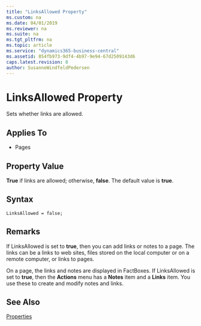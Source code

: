 ```yaml
---
title: "LinksAllowed Property"
ms.custom: na
ms.date: 04/01/2019
ms.reviewer: na
ms.suite: na
ms.tgt_pltfrm: na
ms.topic: article
ms.service: "dynamics365-business-central"
ms.assetid: 854fb973-9df4-4b97-9e94-67d2509143d6
caps.latest.revision: 8
author: SusanneWindfeldPedersen
---
```


 

# LinksAllowed Property
Sets whether links are allowed.  
  
## Applies To  
  
-   Pages  
  
## Property Value  
 **True** if links are allowed; otherwise, **false**. The default value is **true**.  

## Syntax
```
LinksAllowed = false;
```  
## Remarks  
 If LinksAllowed is set to **true**, then you can add links or notes to a page. The links can be a links to web sites, files stored on the local computer or on a remote computer, or links to pages.  
  
 On a page, the links and notes are displayed in FactBoxes. If LinksAllowed is set to **true**, then the **Actions** menu has a **Notes** item and a **Links** item. You use these to create and modify notes and links.  
  
## See Also  
 [Properties](devenv-properties.md)